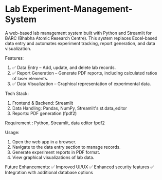 # Lab Experiment-Management-System

A web-based lab management system built with Python and Streamlit for BARC (Bhabha Atomic Research Centre). This system replaces Excel-based data entry and automates experiment tracking, report generation, and data visualization.

Features:
1. ✅ Data Entry – Add, update, and delete lab records.
2. ✅ Report Generation – Generate PDF reports, including calculated ratios of laser elements.
3. ✅ Data Visualization – Graphical representation of experimental data.

Tech Stack:
1. Frontend & Backend: Streamlit
2. Data Handling: Pandas, NumPy, Streamlit's st.data_editor
3. Reports: PDF generation (fpdf2)

Requirement : Python, Streamlit, data editor fpdf2

Usage:
1. Open the web app in a browser.
2. Navigate to the data entry section to manage records.
3. Generate experiment reports in PDF format.
4. View graphical visualizations of lab data.
   
Future Enhancements:
 ✅ Improved UI/UX
 ✅ Enhanced security features
 ✅ Integration with additional database options
